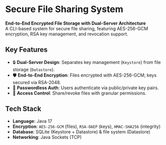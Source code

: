 # Secure File Sharing System

**End-to-End Encrypted File Storage with Dual-Server Architecture**  
A CLI-based system for secure file sharing, featuring AES-256-GCM encryption, RSA key management, and revocation support.

## Key Features
- 🔒 **Dual-Server Design**: Separates key management (`Keystore`) from file storage (`Datastore`).
- 🛡️ **End-to-End Encryption**: Files encrypted with AES-256-GCM; keys secured via RSA-2048.
- 🔑 **Passwordless Auth**: Users authenticate via public/private key pairs.
- 🔄 **Access Control**: Share/revoke files with granular permissions.

[//]: # (- 📦 **Chunked Uploads**: Supports large files via chunking.)

## Tech Stack
- **Language**: Java 17
- **Encryption**: `AES-256-GCM` (files), `RSA-OAEP` (keys), `HMAC-SHA256` (integrity)
- **Database**: SQLite (Keystore + Datastore) & file system (Datastore)
- **Networking**: Java Sockets (TCP)

